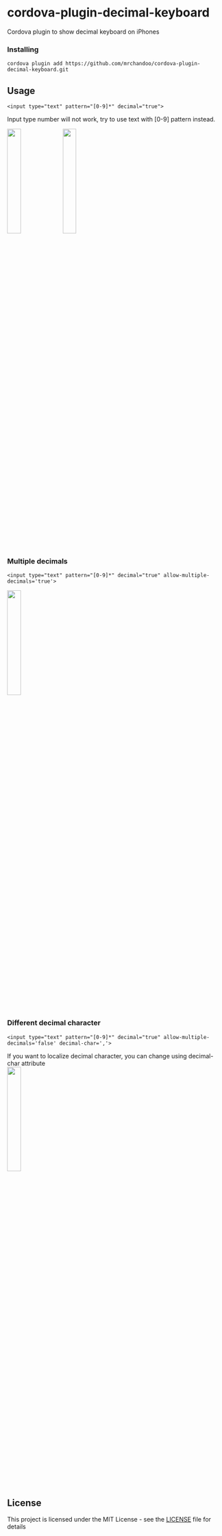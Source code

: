 # cordova-plugin-decimal-keyboard

Cordova plugin to show decimal keyboard on iPhones

### Installing

```
cordova plugin add https://github.com/mrchandoo/cordova-plugin-decimal-keyboard.git
```
## Usage

```
<input type="text" pattern="[0-9]*" decimal="true">
```
Input type number will not work, try to use text with [0-9] pattern instead.

<img src=https://github.com/mrchandoo/cordova-plugin-decimal-keyboard/blob/master/screenshots/Basic%20Usage.PNG width=25% height=25% />     <img src=https://github.com/mrchandoo/cordova-plugin-decimal-keyboard/blob/master/screenshots/Basic%20Usage%20Typed%20Content.PNG width=25% height=25% />


### Multiple decimals

```
<input type="text" pattern="[0-9]*" decimal="true" allow-multiple-decimals='true'>
```
<img src=https://github.com/mrchandoo/cordova-plugin-decimal-keyboard/blob/master/screenshots/Multiple%20Decimals.PNG width=25% height=25% />

### Different decimal character

```
<input type="text" pattern="[0-9]*" decimal="true" allow-multiple-decimals='false' decimal-char=','>
```
If you want to localize decimal character, you can change using decimal-char attribute  
<img src=https://github.com/mrchandoo/cordova-plugin-decimal-keyboard/blob/master/screenshots/Different%20Decimal%20Char.PNG width=25% height=25% />

## License

This project is licensed under the MIT License - see the [LICENSE](LICENSE) file for details
